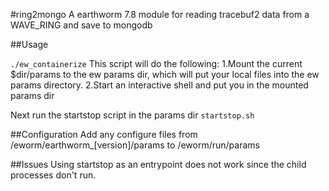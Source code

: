 #ring2mongo
A earthworm 7.8 module for reading tracebuf2 data from a WAVE_RING and save to mongodb

##Usage 

<code>./ew_containerize</code>
This script will do the following: 
1.Mount the current $dir/params to the ew params dir, which will put your local files into the ew params directory.
2.Start an interactive shell and put you in the mounted params dir

Next run the startstop script in the params dir
<code>startstop.sh</code>

##Configuration
Add any configure files from /eworm/earthworm_[version]/params to /eworm/run/params

##Issues
Using startstop as an entrypoint does not work since the child processes don't run.
